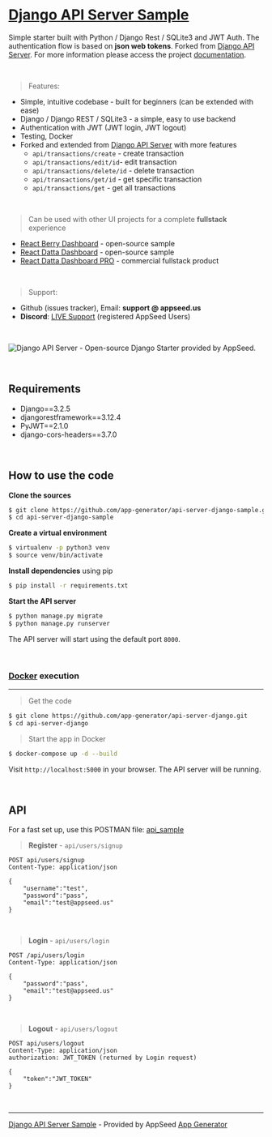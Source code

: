 
# [Django API Server Sample](https://docs.appseed.us/samples/django/api-server-sample)

Simple starter built with Python / Django Rest / SQLite3 and JWT Auth. The authentication flow is based on **json web tokens**. Forked from [Django API Server](https://github.com/app-generator/api-server-django). For more information please access the project [documentation](https://docs.appseed.us/samples/django/api-server-sample).

<br />

> Features:

- Simple, intuitive codebase - built for beginners (can be extended with ease) 
- Django / Django REST / SQLite3 - a simple, easy to use backend
- Authentication with JWT (JWT login, JWT logout)
- Testing, Docker
- Forked and extended from [Django API Server](https://github.com/app-generator/api-server-django) with more features
    - `api/transactions/create` - create transaction
    - `api/transactions/edit/id`- edit transaction
    - `api/transactions/delete/id` - delete transaction
    - `api/transactions/get/id` - get specific transaction 
    - `api/transactions/get` - get all transactions     

<br />

> Can be used with other UI projects for a complete **fullstack** experience  

- [React Berry Dashboard](https://github.com/app-generator/react-berry-admin-template) - open-source sample
- [React Datta Dashboard](https://github.com/app-generator/react-datta-able-dashboard) - open-source sample
- [React Datta Dashboard PRO](https://appseed.us/product/react-node-js-datta-able-pro) - commercial fullstack product

<br />

> Support: 

- Github (issues tracker), Email: **support @ appseed.us** 
- **Discord**: [LIVE Support](https://discord.gg/fZC6hup) (registered AppSeed Users) 

<br />

![Django API Server - Open-source Django Starter provided by AppSeed.](https://user-images.githubusercontent.com/51070104/126252341-6961a681-767b-4aca-a95f-140da5af5f81.png) 

<br />

## Requirements

- Django==3.2.5
- djangorestframework==3.12.4
- PyJWT==2.1.0
- django-cors-headers==3.7.0 

<br />

## How to use the code

**Clone the sources**

```bash
$ git clone https://github.com/app-generator/api-server-django-sample.git
$ cd api-server-django-sample
```

**Create a virtual environment**

```bash
$ virtualenv -p python3 venv
$ source venv/bin/activate
```

**Install dependencies** using pip

```bash
$ pip install -r requirements.txt
```

**Start the API server** 

```bash
$ python manage.py migrate
$ python manage.py runserver
```

The API server will start using the default port `8000`.


<br />

### [Docker](https://www.docker.com/) execution
---

> Get the code

```bash
$ git clone https://github.com/app-generator/api-server-django.git
$ cd api-server-django
```

> Start the app in Docker

```bash
$ docker-compose up -d --build
```

Visit `http://localhost:5000` in your browser. The API server will be running.


<br />

## API

For a fast set up, use this POSTMAN file: [api_sample](https://github.com/app-generator/api-unified-definition/blob/main/api.postman_collection.json)

> **Register** - `api/users/signup`

```
POST api/users/signup
Content-Type: application/json

{
    "username":"test",
    "password":"pass", 
    "email":"test@appseed.us"
}
```

<br />

> **Login** - `api/users/login`

```
POST /api/users/login
Content-Type: application/json

{
    "password":"pass", 
    "email":"test@appseed.us"
}
```

<br />

> **Logout** - `api/users/logout`

```
POST api/users/logout
Content-Type: application/json
authorization: JWT_TOKEN (returned by Login request)

{
    "token":"JWT_TOKEN"
}
```

<br />

---
[Django API Server Sample](https://docs.appseed.us/samples/django/api-server-sample) - Provided by AppSeed [App Generator](https://appseed.us)
